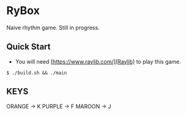 # RyBox

Naive rhythm game. Still in progress.

## Quick Start

- You will need [https://www.raylib.com/](Raylib) to play this game.

```console
$ ./build.sh && ./main
```

## KEYS

ORANGE -> K
PURPLE -> F
MAROON -> J

